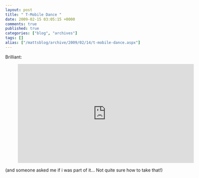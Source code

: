 ```yaml
---
layout: post
title: " T-Mobile Dance "
date: 2009-02-15 03:05:15 +0000
comments: true
published: true
categories: ["blog", "archives"]
tags: []
alias: ["/mattsblog/archive/2009/02/14/t-mobile-dance.aspx"]
---
```

<!-- more -->

<p>Brilliant:</p>
<figure>
<iframe width="560" height="315" src="https://www.youtube.com/embed/VQ3d3KigPQM" frameborder="0" allowfullscreen></iframe>
</figure>
<p>(and someone asked me if i was part of it… Not quite sure how to take that!)</p>
